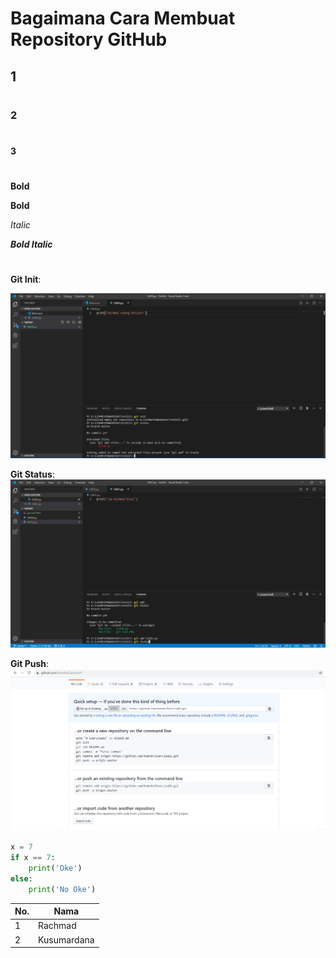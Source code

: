 # Bagaimana Cara Membuat Repository GitHub
## 1
#
### 2
#
#### 3
#
__Bold__

**Bold**

_Italic_

__*Bold Italic*__
#
**Git Init**:

![git init](./git_init.png)

**Git Status**:
![git_status](./git_status.png)

**Git Push**:
![git_push](./git_push.png)

```python
x = 7
if x == 7:
    print('Oke')
else:
    print('No Oke')
```
No. | Nama
-|-
1 | Rachmad
2 | Kusumardana 
